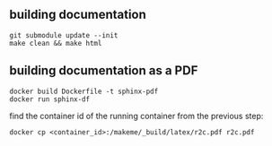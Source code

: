 ## building documentation

    git submodule update --init
    make clean && make html

## building documentation as a PDF

    docker build Dockerfile -t sphinx-pdf
    docker run sphinx-df

find the container id of the running container from the previous step:

    docker cp <container_id>:/makeme/_build/latex/r2c.pdf r2c.pdf

